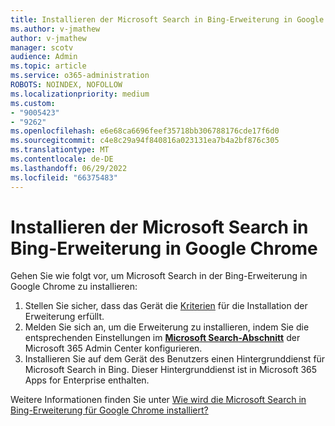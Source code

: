 ```yaml
---
title: Installieren der Microsoft Search in Bing-Erweiterung in Google Chrome
ms.author: v-jmathew
author: v-jmathew
manager: scotv
audience: Admin
ms.topic: article
ms.service: o365-administration
ROBOTS: NOINDEX, NOFOLLOW
ms.localizationpriority: medium
ms.custom:
- "9005423"
- "9262"
ms.openlocfilehash: e6e68ca6696feef35718bb306788176cde17f6d0
ms.sourcegitcommit: c4e8c29a94f840816a023131ea7b4a2bf876c305
ms.translationtype: MT
ms.contentlocale: de-DE
ms.lasthandoff: 06/29/2022
ms.locfileid: "66375483"
---
```

# <a name="install-the-microsoft-search-in-bing-extension-in-google-chrome"></a>Installieren der Microsoft Search in Bing-Erweiterung in Google Chrome

Gehen Sie wie folgt vor, um Microsoft Search in der Bing-Erweiterung in Google Chrome zu installieren:

1. Stellen Sie sicher, dass das Gerät die [Kriterien](https://go.microsoft.com/fwlink/?linkid=2152236) für die Installation der Erweiterung erfüllt.
2. Melden Sie sich an, um die Erweiterung zu installieren, indem Sie die entsprechenden Einstellungen im [**Microsoft Search-Abschnitt**](https://admin.microsoft.com/AdminPortal/Home?ref=MicrosoftSearch) der Microsoft 365 Admin Center konfigurieren.
3. Installieren Sie auf dem Gerät des Benutzers einen Hintergrunddienst für Microsoft Search in Bing. Dieser Hintergrunddienst ist in Microsoft 365 Apps for Enterprise enthalten.

Weitere Informationen finden Sie unter [Wie wird die Microsoft Search in Bing-Erweiterung für Google Chrome installiert?](https://go.microsoft.com/fwlink/?linkid=2150992)
